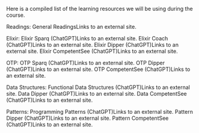 Here is a compiled list of the learning resources we will be using during the course.

Readings:
General ReadingsLinks to an external site.

Elixir:
Elixir Sparq (ChatGPT)Links to an external site. 
Elixir Coach (ChatGPT)Links to an external site.
Elixir Dipper (ChatGPT)Links to an external site.
Elixir CompetentSee (ChatGPT)Links to an external site.

OTP:
OTP Sparq (ChatGPT)Links to an external site.
OTP Dipper (ChatGPT)Links to an external site.
OTP CompetentSee (ChatGPT)Links to an external site.

Data Structures:
Functional Data Structures (ChatGPT)Links to an external site.
Data Dipper (ChatGPT)Links to an external site.
Data CompetentSee (ChatGPT)Links to an external site.

Patterns:
Programming Patterns (ChatGPT)Links to an external site.
Pattern Dipper (ChatGPT)Links to an external site.
Pattern CompetentSee (ChatGPT)Links to an external site.
